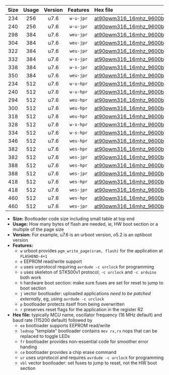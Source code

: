 |Size|Usage|Version|Features|Hex file|
|:-:|:-:|:-:|:-:|:--|
|234|256|u7.6|`w-u-jpr`|[at90pwm316_16mhz_9600bps_ur_vbl.hex](https://raw.githubusercontent.com/stefanrueger/urboot/main/bootloaders/at90pwm316/fcpu_16mhz/9600_bps/at90pwm316_16mhz_9600bps_ur_vbl.hex)|
|240|256|u7.6|`w-u-jpr`|[at90pwm316_16mhz_9600bps_lednop_ur_vbl.hex](https://raw.githubusercontent.com/stefanrueger/urboot/main/bootloaders/at90pwm316/fcpu_16mhz/9600_bps/at90pwm316_16mhz_9600bps_lednop_ur_vbl.hex)|
|298|384|u7.6|`weu-jpr`|[at90pwm316_16mhz_9600bps_ee_ur_vbl.hex](https://raw.githubusercontent.com/stefanrueger/urboot/main/bootloaders/at90pwm316/fcpu_16mhz/9600_bps/at90pwm316_16mhz_9600bps_ee_ur_vbl.hex)|
|304|384|u7.6|`weu-jpr`|[at90pwm316_16mhz_9600bps_ee_lednop_ur_vbl.hex](https://raw.githubusercontent.com/stefanrueger/urboot/main/bootloaders/at90pwm316/fcpu_16mhz/9600_bps/at90pwm316_16mhz_9600bps_ee_lednop_ur_vbl.hex)|
|322|384|u7.6|`weu-jpr`|[at90pwm316_16mhz_9600bps_ee_lednop_fr_ur_vbl.hex](https://raw.githubusercontent.com/stefanrueger/urboot/main/bootloaders/at90pwm316/fcpu_16mhz/9600_bps/at90pwm316_16mhz_9600bps_ee_lednop_fr_ur_vbl.hex)|
|332|384|u7.6|`w-s-jpr`|[at90pwm316_16mhz_9600bps_vbl.hex](https://raw.githubusercontent.com/stefanrueger/urboot/main/bootloaders/at90pwm316/fcpu_16mhz/9600_bps/at90pwm316_16mhz_9600bps_vbl.hex)|
|338|384|u7.6|`w-s-jpr`|[at90pwm316_16mhz_9600bps_lednop_vbl.hex](https://raw.githubusercontent.com/stefanrueger/urboot/main/bootloaders/at90pwm316/fcpu_16mhz/9600_bps/at90pwm316_16mhz_9600bps_lednop_vbl.hex)|
|350|384|u7.6|`weu-jpr`|[at90pwm316_16mhz_9600bps_ee_lednop_fr_ce_ur_vbl.hex](https://raw.githubusercontent.com/stefanrueger/urboot/main/bootloaders/at90pwm316/fcpu_16mhz/9600_bps/at90pwm316_16mhz_9600bps_ee_lednop_fr_ce_ur_vbl.hex)|
|234|512|u7.6|`w-u-hpr`|[at90pwm316_16mhz_9600bps_ur.hex](https://raw.githubusercontent.com/stefanrueger/urboot/main/bootloaders/at90pwm316/fcpu_16mhz/9600_bps/at90pwm316_16mhz_9600bps_ur.hex)|
|240|512|u7.6|`w-u-hpr`|[at90pwm316_16mhz_9600bps_lednop_ur.hex](https://raw.githubusercontent.com/stefanrueger/urboot/main/bootloaders/at90pwm316/fcpu_16mhz/9600_bps/at90pwm316_16mhz_9600bps_lednop_ur.hex)|
|294|512|u7.6|`weu-hpr`|[at90pwm316_16mhz_9600bps_ee_ur.hex](https://raw.githubusercontent.com/stefanrueger/urboot/main/bootloaders/at90pwm316/fcpu_16mhz/9600_bps/at90pwm316_16mhz_9600bps_ee_ur.hex)|
|300|512|u7.6|`weu-hpr`|[at90pwm316_16mhz_9600bps_ee_lednop_ur.hex](https://raw.githubusercontent.com/stefanrueger/urboot/main/bootloaders/at90pwm316/fcpu_16mhz/9600_bps/at90pwm316_16mhz_9600bps_ee_lednop_ur.hex)|
|318|512|u7.6|`weu-hpr`|[at90pwm316_16mhz_9600bps_ee_lednop_fr_ur.hex](https://raw.githubusercontent.com/stefanrueger/urboot/main/bootloaders/at90pwm316/fcpu_16mhz/9600_bps/at90pwm316_16mhz_9600bps_ee_lednop_fr_ur.hex)|
|328|512|u7.6|`w-s-hpr`|[at90pwm316_16mhz_9600bps.hex](https://raw.githubusercontent.com/stefanrueger/urboot/main/bootloaders/at90pwm316/fcpu_16mhz/9600_bps/at90pwm316_16mhz_9600bps.hex)|
|334|512|u7.6|`w-s-hpr`|[at90pwm316_16mhz_9600bps_lednop.hex](https://raw.githubusercontent.com/stefanrueger/urboot/main/bootloaders/at90pwm316/fcpu_16mhz/9600_bps/at90pwm316_16mhz_9600bps_lednop.hex)|
|346|512|u7.6|`weu-hpr`|[at90pwm316_16mhz_9600bps_ee_lednop_fr_ce_ur.hex](https://raw.githubusercontent.com/stefanrueger/urboot/main/bootloaders/at90pwm316/fcpu_16mhz/9600_bps/at90pwm316_16mhz_9600bps_ee_lednop_fr_ce_ur.hex)|
|382|512|u7.6|`wes-hpr`|[at90pwm316_16mhz_9600bps_ee.hex](https://raw.githubusercontent.com/stefanrueger/urboot/main/bootloaders/at90pwm316/fcpu_16mhz/9600_bps/at90pwm316_16mhz_9600bps_ee.hex)|
|382|512|u7.6|`wes-jpr`|[at90pwm316_16mhz_9600bps_ee_vbl.hex](https://raw.githubusercontent.com/stefanrueger/urboot/main/bootloaders/at90pwm316/fcpu_16mhz/9600_bps/at90pwm316_16mhz_9600bps_ee_vbl.hex)|
|388|512|u7.6|`wes-hpr`|[at90pwm316_16mhz_9600bps_ee_lednop.hex](https://raw.githubusercontent.com/stefanrueger/urboot/main/bootloaders/at90pwm316/fcpu_16mhz/9600_bps/at90pwm316_16mhz_9600bps_ee_lednop.hex)|
|388|512|u7.6|`wes-jpr`|[at90pwm316_16mhz_9600bps_ee_lednop_vbl.hex](https://raw.githubusercontent.com/stefanrueger/urboot/main/bootloaders/at90pwm316/fcpu_16mhz/9600_bps/at90pwm316_16mhz_9600bps_ee_lednop_vbl.hex)|
|418|512|u7.6|`wes-hpr`|[at90pwm316_16mhz_9600bps_ee_lednop_fr.hex](https://raw.githubusercontent.com/stefanrueger/urboot/main/bootloaders/at90pwm316/fcpu_16mhz/9600_bps/at90pwm316_16mhz_9600bps_ee_lednop_fr.hex)|
|418|512|u7.6|`wes-jpr`|[at90pwm316_16mhz_9600bps_ee_lednop_fr_vbl.hex](https://raw.githubusercontent.com/stefanrueger/urboot/main/bootloaders/at90pwm316/fcpu_16mhz/9600_bps/at90pwm316_16mhz_9600bps_ee_lednop_fr_vbl.hex)|
|460|512|u7.6|`wes-hpr`|[at90pwm316_16mhz_9600bps_ee_lednop_fr_ce.hex](https://raw.githubusercontent.com/stefanrueger/urboot/main/bootloaders/at90pwm316/fcpu_16mhz/9600_bps/at90pwm316_16mhz_9600bps_ee_lednop_fr_ce.hex)|
|460|512|u7.6|`wes-jpr`|[at90pwm316_16mhz_9600bps_ee_lednop_fr_ce_vbl.hex](https://raw.githubusercontent.com/stefanrueger/urboot/main/bootloaders/at90pwm316/fcpu_16mhz/9600_bps/at90pwm316_16mhz_9600bps_ee_lednop_fr_ce_vbl.hex)|

- **Size:** Bootloader code size including small table at top end
- **Usage:** How many bytes of flash are needed, ie, HW boot section or a multiple of the page size
- **Version:** For example, u7.6 is an urboot version, o5.2 is an optiboot version
- **Features:**
  + `w` urboot provides `pgm_write_page(sram, flash)` for the application at `FLASHEND-4+1`
  + `e` EEPROM read/write support
  + `u` uses urprotocol requiring `avrdude -c urclock` for programming
  + `s` uses skeleton of STK500v1 protocol; `-c urclock` and `-c arduino` both work
  + `h` hardware boot section: make sure fuses are set for reset to jump to boot section
  + `j` vector bootloader: uploaded applications *need to be patched externally*, eg, using `avrdude -c urclock`
  + `p` bootloader protects itself from being overwritten
  + `r` preserves reset flags for the application in the register R2
- **Hex file:** typically MCU name, oscillator frequency (16 MHz default) and baud rate (115200 default) followed by
  + `ee` bootloader supports EEPROM read/write
  + `lednop` "template" bootloader contains `mov rx,rx` nops that can be replaced to toggle LEDs
  + `fr` bootloader provides non-essential code for smoother error handing
  + `ce` bootloader provides a chip erase command
  + `ur` uses urprotocol and requires `avrdude -c urclock` for programming
  + `vbl` vector bootloader: set fuses to jump to reset, not the HW boot section
